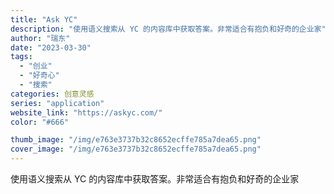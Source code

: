 ```yaml
---
title: "Ask YC"
description: "使用语义搜索从 YC 的内容库中获取答案。非常适合有抱负和好奇的企业家"
author: "瑞东"
date: "2023-03-30"
tags:
  - "创业"
  - "好奇心"
  - "搜索"
categories: 创意灵感
series: "application"
website_link: "https://askyc.com/"
color: "#666"

thumb_image: "/img/e763e3737b32c8652ecffe785a7dea65.png"
cover_image: "/img/e763e3737b32c8652ecffe785a7dea65.png"
---
```


使用语义搜索从 YC 的内容库中获取答案。非常适合有抱负和好奇的企业家